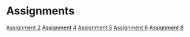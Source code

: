 # Assignments
[Assignment 2](https://github.com/Mateivandermeer/Assignments/blob/master/Assignment_week_2%20(3).ipynb) 
[Assignment 4](https://github.com/Mateivandermeer/Assignments/blob/master/Assignment_week_4.ipynb)
[Assignment 5](https://github.com/Mateivandermeer/Assignments/blob/master/Assignment_week_5.ipynb)
[Assignment 6](https://github.com/Mateivandermeer/Assignments/blob/master/assignment4.ipynb)
[Assignment 8](https://github.com/Mateivandermeer/Assignments/blob/master/assignment5%20(1).ipynb)
